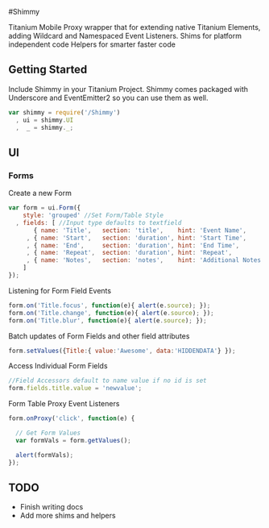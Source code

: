 #Shimmy

Titanium Mobile Proxy wrapper that for extending native Titanium Elements, adding Wildcard and Namespaced Event Listeners.
Shims for platform independent code
Helpers for smarter faster code

## Getting Started

Include Shimmy in your Titanium Project. Shimmy comes packaged with Underscore and EventEmitter2 so you can use them as well.

```javascript
var shimmy = require('/Shimmy')
  , ui = shimmy.UI
  ,  _ = shimmy._;
```

## UI

### Forms

Create a new Form

```javascript
var form = ui.Form({
    style: 'grouped' //Set Form/Table Style
  , fields: [ //Input type defaults to textfield
       { name: 'Title',   section: 'title',    hint: 'Event Name',        value: '', id:'title' }
     , { name: 'Start',   section: 'duration', hint: 'Start Time',        value: '' }
     , { name: 'End',     section: 'duration', hint: 'End Time',          value: '' }
     , { name: 'Repeat',  section: 'duration', hint: 'Repeat',            value: '' }
     , { name: 'Notes',   section: 'notes',    hint: 'Additional Notes',  value: '', type:'textarea' }
    ]
});
```

Listening for Form Field Events

```javascript
form.on('Title.focus', function(e){ alert(e.source); });
form.on('Title.change', function(e){ alert(e.source); });
form.on('Title.blur', function(e){ alert(e.source); });
```

Batch updates of Form Fields and other field attributes

```javascript
form.setValues({Title:{ value:'Awesome', data:'HIDDENDATA'} });
```

Access Individual Form Fields

```javascript
//Field Accessors default to name value if no id is set
form.fields.title.value = 'newvalue';
```

Form Table Proxy Event Listeners

```javascript
form.onProxy('click', function(e) {

  // Get Form Values
  var formVals = form.getValues();

  alert(formVals);
});
```

## TODO

- Finish writing docs
- Add more shims and helpers